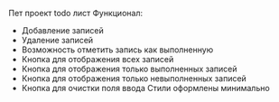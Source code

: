 Пет проект todo лист
Функционал:
- Добавление записей
- Удаление записей
- Возможность отметить запись как выполненную
- Кнопка для отображения всех записей
- Кнопка для отображения только выполненных записей
- Кнопка для отображения только невыполненных записей
- Кнопка для очистки поля ввода
Стили оформлены минимально

